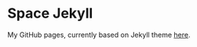 # Space Jekyll

My GitHub pages, currently based on Jekyll theme [here](https://victorvoid.github.io/space-jekyll-template/).

